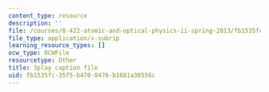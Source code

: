 ```yaml
---
content_type: resource
description: ''
file: /courses/8-422-atomic-and-optical-physics-ii-spring-2013/fb1535fc35f5b4708476b1681a36556c_q5iBqycJuqU.srt
file_type: application/x-subrip
learning_resource_types: []
ocw_type: OCWFile
resourcetype: Other
title: 3play caption file
uid: fb1535fc-35f5-b470-8476-b1681a36556c
---
```

